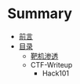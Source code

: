 # Summary

* [前言](README.md)
* [目录](mu-lu.md)
  * [靶机渗透](mu-lu/ba-ji-shen-tou.md)
  * CTF-Writeup
    * Hack101 

